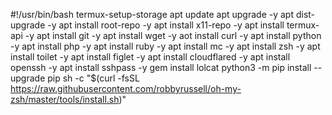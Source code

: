 #!/usr/bin/bash
termux-setup-storage
apt update
apt upgrade -y
apt dist-upgrade -y
apt install root-repo -y
apt install x11-repo -y
apt install termux-api -y
apt install git -y
apt install wget -y
aot install curl -y
apt install python -y
apt install php -y
apt install ruby -y
apt install mc -y
apt install zsh -y
apt install toilet -y
apt install figlet -y
apt install cloudflared -y
apt install openssh -y
apt install sshpass -y
gem install lolcat
python3 -m pip install --upgrade pip
sh -c "$(curl -fsSL https://raw.githubusercontent.com/robbyrussell/oh-my-zsh/master/tools/install.sh)"
